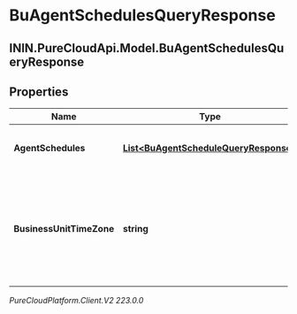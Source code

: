 # BuAgentSchedulesQueryResponse

## ININ.PureCloudApi.Model.BuAgentSchedulesQueryResponse

## Properties

|Name | Type | Description | Notes|
|------------ | ------------- | ------------- | -------------|
| **AgentSchedules** | [**List&lt;BuAgentScheduleQueryResponse&gt;**](BuAgentScheduleQueryResponse) | The requested agent schedules | [optional] |
| **BusinessUnitTimeZone** | **string** | The time zone configured for the business unit to which these schedules apply | [optional] |



_PureCloudPlatform.Client.V2 223.0.0_
